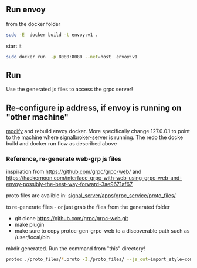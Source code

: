 ## Run envoy
from the docker folder
```bash
sudo -E  docker build -t envoy:v1 .
```
start it
```bash
sudo docker run  -p 8080:8080 --net=host  envoy:v1
```
## Run
Use the generated js files to access the grpc server!

## Re-configure ip address, if envoy is running on "other machine"
[modify](/configuration/grpc_web/docker/envoy.yaml) and rebuild envoy docker. More specifically change 127.0.0.1 to point to the machine where [signalbroker-server](https://github.com/volvo-cars/signalbroker-server) is running. The redo the docke build and docker run flow as described above

### Reference, re-generate web-grp js files

inspiration from
https://github.com/grpc/grpc-web/ and https://hackernoon.com/interface-grpc-with-web-using-grpc-web-and-envoy-possibly-the-best-way-forward-3ae9671af67


proto files are avalible in: [signal_server/apps/grpc_service/proto_files/](https://github.com/volvo-cars/signalbroker-server/tree/master/apps/grpc_service/proto_files)

to re-generate files - or just grab the files from the generated folder

- git clone https://github.com/grpc/grpc-web.git
- make plugin
- make sure to copy protoc-gen-grpc-web to a discoverable path such as /user/local/bin

mkdir generated. Run the command from "this" directory!

```bash
protoc ./proto_files/*.proto -I./proto_files/ --js_out=import_style=commonjs:generated --grpc-web_out=import_style=commonjs,mode=grpcwebtext:generated
```
